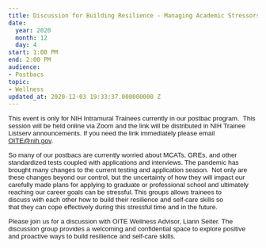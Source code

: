 ```yaml
---
title: Discussion for Building Resilience - Managing Academic Stressors
date:
  year: 2020
  month: 12
  day: 4
start: 1:00 PM
end: 2:00 PM
audience:
- Postbacs
topic:
- Wellness
updated_at: 2020-12-03 19:33:37.000000000 Z
---
```

<span style="font-family: arial, helvetica, sans-serif; font-size:
10pt;">This event is only for NIH Intramural Trainees currently in our
postbac program.  This session will be held online via Zoom and the link
will be distributed in NIH Trainee Listserv announcements. If you need
the link immediately please email OITE@nih.gov. </span>

<span style="font-family: arial, helvetica, sans-serif; font-size:
10pt;">So many of our postbacs are currently worried about MCATs, GREs,
and other standardized tests coupled with applications and interviews.
The pandemic has brought many changes to the current testing and
application season.  Not only are these changes beyond our control, but
the uncertainty of how they will impact our carefully made plans for
applying to graduate or professional school and ultimately reaching our
career goals can be stressful. This groups allows trainees to
discuss with each other how to build their resilience and self-care
skills so that they can cope effectively during this stressful time
and in the future.  </span>

<span style="font-family: arial, helvetica, sans-serif; font-size:
10pt;">Please join us for a discussion with OITE Wellness Advisor, Liann
Seiter. The discussion group provides a welcoming and confidential space
to explore positive and proactive ways to build resilience and self-care
skills.</span>
